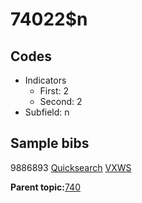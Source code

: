 # 74022$n

## Codes

-   Indicators
    -   First: 2
    -   Second: 2
-   Subfield: n

## Sample bibs

9886893 [Quicksearch](https://search.library.yale.edu/catalog/9886893) [VXWS](http://prodorbis.library.yale.edu:7014/vxws/GetHoldingsService?bibId=9886893)

**Parent topic:**[740](../../tags/740/740.md)

